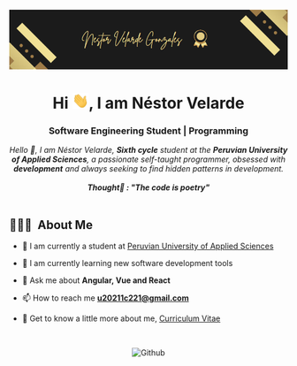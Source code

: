 <p align="center">
    <img src="img/Beth.png" alt="MiPerfil" border="0">
</p>

<h1 align="center">Hi <img src="https://raw.githubusercontent.com/ABSphreak/ABSphreak/master/gifs/Hi.gif" width="30px">, 
I am Néstor Velarde </h1>
<h3 align="center">Software Engineering Student | Programming </h3>


<p align="center">
  <em>
    Hello 🙋, I am Néstor Velarde, <b>Sixth cycle</b> student at the <b>Peruvian University of Applied Sciences</b>, 
    a passionate self-taught programmer, obsessed
    with <b>development</b> and always seeking to find hidden patterns in development.
    <br> <br>
    <b><i align="center">Thought👀 :     
     "The code is poetry"</i></b> </b>  </b>
  </em>
<br><br>

## 👨🏻‍💻 &nbsp;About Me

- 📝 I am currently a student at <a href="https://www.upc.edu.pe/" target="_blank">Peruvian University of Applied Sciences</a>

- 🌱 I am currently learning new software development tools

- 💬 Ask me about **Angular, Vue and React**

- 📫 How to reach me **u20211c221@gmail.com**

- 📄 Get to know a little more about me, <a href="https://github.com/VelardeSoft/VelardeSoft/raw/main/img/Software.pdf" target="_blank">Curriculum Vitae</a>

<br/>

<p align="center">
    <img alt="Github" src="https://raw.githubusercontent.com/onimur/.github/master/.resources/git-header.svg">
</p>